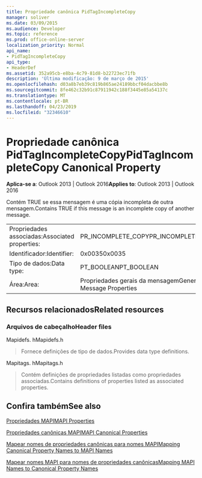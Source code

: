 ```yaml
---
title: Propriedade canônica PidTagIncompleteCopy
manager: soliver
ms.date: 03/09/2015
ms.audience: Developer
ms.topic: reference
ms.prod: office-online-server
localization_priority: Normal
api_name:
- PidTagIncompleteCopy
api_type:
- HeaderDef
ms.assetid: 352a95cb-e8ba-4c79-81d8-b22723ec71fb
description: 'Última modificação: 9 de março de 2015'
ms.openlocfilehash: d03a8b7eb39c819b865ae24189bbcf04dacbbe8b
ms.sourcegitcommit: 8fe462c32b91c87911942c188f3445e85a54137c
ms.translationtype: MT
ms.contentlocale: pt-BR
ms.lasthandoff: 04/23/2019
ms.locfileid: "32346610"
---
```

# <a name="pidtagincompletecopy-canonical-property"></a><span data-ttu-id="e2429-103">Propriedade canônica PidTagIncompleteCopy</span><span class="sxs-lookup"><span data-stu-id="e2429-103">PidTagIncompleteCopy Canonical Property</span></span>

  
  
<span data-ttu-id="e2429-104">**Aplica-se a**: Outlook 2013 | Outlook 2016</span><span class="sxs-lookup"><span data-stu-id="e2429-104">**Applies to**: Outlook 2013 | Outlook 2016</span></span> 
  
<span data-ttu-id="e2429-105">Contém TRUE se essa mensagem é uma cópia incompleta de outra mensagem.</span><span class="sxs-lookup"><span data-stu-id="e2429-105">Contains TRUE if this message is an incomplete copy of another message.</span></span>
  
|||
|:-----|:-----|
|<span data-ttu-id="e2429-106">Propriedades associadas:</span><span class="sxs-lookup"><span data-stu-id="e2429-106">Associated properties:</span></span>  <br/> |<span data-ttu-id="e2429-107">PR_INCOMPLETE_COPY</span><span class="sxs-lookup"><span data-stu-id="e2429-107">PR_INCOMPLETE_COPY</span></span>  <br/> |
|<span data-ttu-id="e2429-108">Identificador:</span><span class="sxs-lookup"><span data-stu-id="e2429-108">Identifier:</span></span>  <br/> |<span data-ttu-id="e2429-109">0x0035</span><span class="sxs-lookup"><span data-stu-id="e2429-109">0x0035</span></span>  <br/> |
|<span data-ttu-id="e2429-110">Tipo de dados:</span><span class="sxs-lookup"><span data-stu-id="e2429-110">Data type:</span></span>  <br/> |<span data-ttu-id="e2429-111">PT_BOOLEAN</span><span class="sxs-lookup"><span data-stu-id="e2429-111">PT_BOOLEAN</span></span>  <br/> |
|<span data-ttu-id="e2429-112">Área:</span><span class="sxs-lookup"><span data-stu-id="e2429-112">Area:</span></span>  <br/> |<span data-ttu-id="e2429-113">Propriedades gerais da mensagem</span><span class="sxs-lookup"><span data-stu-id="e2429-113">General Message Properties</span></span>  <br/> |
   
## <a name="related-resources"></a><span data-ttu-id="e2429-114">Recursos relacionados</span><span class="sxs-lookup"><span data-stu-id="e2429-114">Related resources</span></span>

### <a name="header-files"></a><span data-ttu-id="e2429-115">Arquivos de cabeçalho</span><span class="sxs-lookup"><span data-stu-id="e2429-115">Header files</span></span>

<span data-ttu-id="e2429-116">Mapidefs. h</span><span class="sxs-lookup"><span data-stu-id="e2429-116">Mapidefs.h</span></span>
  
> <span data-ttu-id="e2429-117">Fornece definições de tipo de dados.</span><span class="sxs-lookup"><span data-stu-id="e2429-117">Provides data type definitions.</span></span>
    
<span data-ttu-id="e2429-118">Mapitags. h</span><span class="sxs-lookup"><span data-stu-id="e2429-118">Mapitags.h</span></span>
  
> <span data-ttu-id="e2429-119">Contém definições de propriedades listadas como propriedades associadas.</span><span class="sxs-lookup"><span data-stu-id="e2429-119">Contains definitions of properties listed as associated properties.</span></span>
    
## <a name="see-also"></a><span data-ttu-id="e2429-120">Confira também</span><span class="sxs-lookup"><span data-stu-id="e2429-120">See also</span></span>



[<span data-ttu-id="e2429-121">Propriedades MAPI</span><span class="sxs-lookup"><span data-stu-id="e2429-121">MAPI Properties</span></span>](mapi-properties.md)
  
[<span data-ttu-id="e2429-122">Propriedades canônicas MAPI</span><span class="sxs-lookup"><span data-stu-id="e2429-122">MAPI Canonical Properties</span></span>](mapi-canonical-properties.md)
  
[<span data-ttu-id="e2429-123">Mapear nomes de propriedades canônicas para nomes MAPI</span><span class="sxs-lookup"><span data-stu-id="e2429-123">Mapping Canonical Property Names to MAPI Names</span></span>](mapping-canonical-property-names-to-mapi-names.md)
  
[<span data-ttu-id="e2429-124">Mapear nomes MAPI para nomes de propriedades canônicas</span><span class="sxs-lookup"><span data-stu-id="e2429-124">Mapping MAPI Names to Canonical Property Names</span></span>](mapping-mapi-names-to-canonical-property-names.md)

